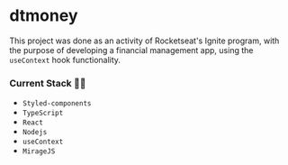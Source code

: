 # dtmoney

This project was done as an activity of Rocketseat's Ignite program, with the purpose of developing a financial management app, using the `useContext` hook functionality.

### Current Stack :technologist:
- `Styled-components`
- `TypeScript`
- `React`
- `Nodejs`
- `useContext`
- `MirageJS`

